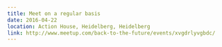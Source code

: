 ```yaml
---
title: Meet on a regular basis
date: 2016-04-22
location: Action House, Heidelberg, Heidelberg
link: http://www.meetup.com/back-to-the-future/events/xvgdrlyvgbdc/
---
```

